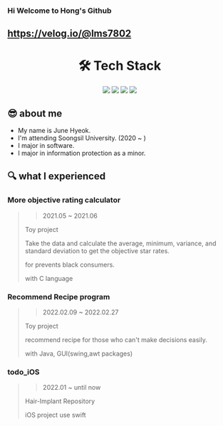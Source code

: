### Hi Welcome to Hong's Github
## https://velog.io/@lms7802
<div align=center><h1>🛠 Tech Stack </h1></div>
<div align=center>
  <img src="https://img.shields.io/badge/Swift-F05138?style=for-the-badge&logo=Swift&logoColor=white">
  <img src="https://img.shields.io/badge/github-181717?style=for-the-badge&logo=github&logoColor=white">
  <img src="https://img.shields.io/badge/git-F05032?style=for-the-badge&logo=git&logoColor=white">
  <img src="https://img.shields.io/badge/firebase-FFCA28?style=for-the-badge&logo=firebase&logoColor=white">
  <br>
</div>

## 😎 about me
* My name is June Hyeok.
* I'm attending Soongsil University. (2020 ~ )
* I major in software.
* I major in information protection as a minor.
## 🔍 what I experienced
###  More objective rating calculator  
 > > 2021.05 ~ 2021.06
 > 
 > Toy project
 >
 > Take the data and calculate the average, minimum, variance, and standard deviation to get the objective star rates.
 > 
 > for prevents black consumers.
 > 
 > with C language
 
###  Recommend Recipe program
 > > 2022.02.09 ~ 2022.02.27
 > 
 > Toy project
 >
 > recommend recipe for those who can't make decisions easily.
 > 
 > with Java, GUI(swing,awt packages)

### todo_iOS
 > > 2022.01 ~ until now
 > 
 > Hair-Implant Repository
 > 
 > iOS project use swift
